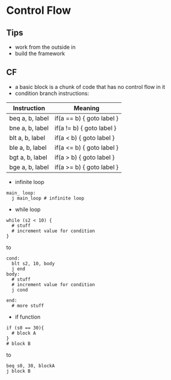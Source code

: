 # Control Flow

## Tips
* work from the outside in
* build the framework

## CF
* a basic block is a chunk of code that has no control flow in it
* condition branch instructions:

| Instruction     | Meaning                       |
|-----------------|-------------------------------|
| beq a, b, label | if(a == b) { goto label }     |
| bne a, b, label | if(a != b) { goto label }     |
| blt a, b, label | if(a < b)  { goto label }     |
| ble a, b, label | if(a <= b) { goto label }     |
| bgt a, b, label | if(a > b)  { goto label }     |
| bge a, b, label | if(a >= b) { goto label }     |

* infinite loop

```
main_ loop:
  j main_loop # infinite loop
```

* while loop

```
while (s2 < 10) {
  # stuff
  # increment value for condition
}

```
to 

```
cond: 
  blt s2, 10, body
  j end
body: 
  # stuff
  # increment value for condition
  j cond
  
end:
  # more stuff
```

* if function

```
if (s0 == 30){
  # block A
}
# block B
```

to

```
beq s0, 30, blockA
j block B
```
